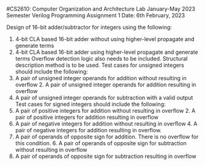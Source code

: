 #CS2610: Computer Organization and Architecture Lab January-May 2023 Semester
Verilog Programming Assignment 1
Date: 6th February, 2023

Design of 16-bit adder/subtractor for integers using the following:
1. 4-bit CLA based 16-bit adder without using higher-level propagate and generate terms
2. 4-bit CLA based 16-bit adder using higher-level propagate and generate terms
Overflow detection logic also needs to be included.
Structural description method is to be used.
Test cases for unsigned integers should include the following:
1. A pair of unsigned integer operands for addition without resulting in overflow 2. A pair of unsigned integer operands for addition resulting in overflow
3. A pair of unsigned integer operands for subtraction with a valid output
Test cases for signed integers should include the following:
1. A pair of positive integers for addition without resulting in overflow 2. A pair of positive integers for addition resulting in overflow
3. A pair of negative integers for addition without resulting in overflow 4. A pair of negative integers for addition resulting in overflow.
5. A pair of operands of opposite sign for addition. There is no overflow for this condition. 6. A pair of operands of opposite sign for subtraction without resulting in overflow
7. A pair of operands of opposite sign for subtraction resulting in overflow
     